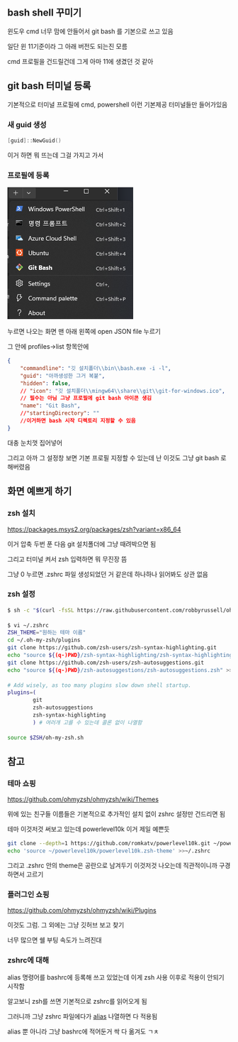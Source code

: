 ## bash shell 꾸미기
윈도우 cmd 너무 맘에 안들어서 git bash 를 기본으로 쓰고 있음

일단 윈 11기준이라 그 아래 버전도 되는진 모름

cmd 프로필을 건드릴건데 그게 아마 11에 생겼던 것 같아

## git bash 터미널 등록
기본적으로 터미널 프로필에 cmd, powershell 이런 기본제공 터미널들만 들어가있음

### 새 guid 생성
```powershell
[guid]::NewGuid()
```
이거 하면 뭐 뜨는데 그걸 가지고 가서

### 프로필에 등록

![asdf](../../assets/bash/bash1.png)

누르면 나오는 화면 맨 아래 왼쪽에 open JSON file 누르기

그 안에 profiles->list 항목안에 
```json
{
    "commandline": "깃 설치폴더\\bin\\bash.exe -i -l",
    "guid": "아까생성한 그거 복붙",
    "hidden": false,
    // "icon": "깃 설치폴더\\mingw64\\share\\git\\git-for-windows.ico", 
    // 필수는 아님 그냥 프로필에 git bash 아이콘 생김
    "name": "Git Bash",
    //"startingDirectory": "" 
    //이거하면 bash 시작 디렉토리 지정할 수 있음
}
```

대충 눈치껏 집어넣어

그리고 아까 그 설정창 보면 기본 프로필 지정할 수 있는데 난 이것도 그냥 git bash 로 해버렸음

## 화면 예쁘게 하기

### zsh 설치
https://packages.msys2.org/packages/zsh?variant=x86_64

이거 압축 두번 푼 다음 git 설치폴더에 그냥 때려박으면 됨

그리고 터미널 켜서 zsh 입력하면 뭐 무진장 뜸

그냥 0 누르면 .zshrc 파일 생성되었던 거 같은데 하나하나 읽어봐도 상관 없음

### zsh 설정

```bash
$ sh -c "$(curl -fsSL https://raw.githubusercontent.com/robbyrussell/oh-my-zsh/master/tools/install.sh)"

$ vi ~/.zshrc
ZSH_THEME="원하는 테마 이름" 
cd ~/.oh-my-zsh/plugins
git clone https://github.com/zsh-users/zsh-syntax-highlighting.git
echo "source ${(q-)PWD}/zsh-syntax-highlighting/zsh-syntax-highlighting.zsh" >> ${ZDOTDIR:-$HOME}/.zshrc
git clone https://github.com/zsh-users/zsh-autosuggestions.git
echo "source ${(q-)PWD}/zsh-autosuggestions/zsh-autosuggestions.zsh" >> ${ZDOTDIR:-$HOME}/.zshrc

# Add wisely, as too many plugins slow down shell startup.
plugins=(
        git
        zsh-autosuggestions
        zsh-syntax-highlighting
        ) # 여러개 고를 수 있는데 콜론 없이 나열함

source $ZSH/oh-my-zsh.sh
```


## 참고
### 테마 쇼핑
https://github.com/ohmyzsh/ohmyzsh/wiki/Themes

위에 있는 친구들 이름들은 기본적으로 추가적인 설치 없이 zshrc 설정만 건드리면 됨


테마 이것저것 써보고 있는데 powerlevel10k 이거 제일 예쁜듯
```bash
git clone --depth=1 https://github.com/romkatv/powerlevel10k.git ~/powerlevel10k
echo 'source ~/powerlevel10k/powerlevel10k.zsh-theme' >>~/.zshrc
```
그리고 .zshrc 안의 theme은 공란으로 남겨두기
이것저것 나오는데 직관적이니까 구경하면서 고르기
 

### 플러그인 쇼핑
https://github.com/ohmyzsh/ohmyzsh/wiki/Plugins

이것도 그럼. 그 외에는 그냥 깃허브 보고 찾기

너무 많으면 쉘 부팅 속도가 느려진대

### zshrc에 대해

alias 명령어를 bashrc에 등록해 쓰고 있었는데 이게 zsh 사용 이후로 적용이 안되기 시작함

알고보니 zsh를 쓰면 기본적으로 zshrc를 읽어오게 됨

그러니까 그냥 zshrc 파일에다가 [alias](docs\utils\github\alias.md) 나열하면 다 적용됨

alias 뿐 아니라 그냥 bashrc에 적어둔거 싹 다 옮겨도 ㄱㅊ

